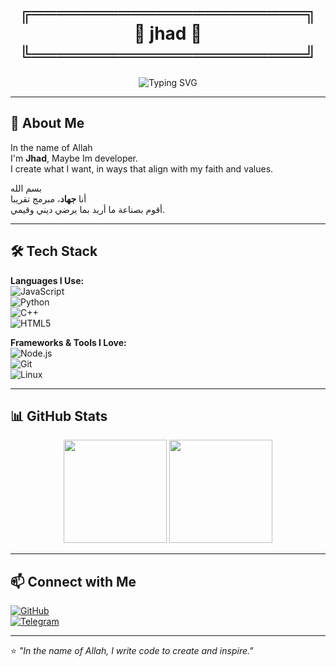 <!-- Fancy Name Frame -->
<h1 align="center">
  ╔══════════════════════╗<br>
  🖤 jhad 🖤<br>
  ╚══════════════════════╝
</h1>

<!-- Typing Banner -->
<p align="center">
  <img src="https://readme-typing-svg.herokuapp.com?font=Fira+Code&size=26&duration=3000&pause=1000&color=00C2FF&center=true&vCenter=true&width=700&lines=Peace+be+upon+you;Bismillah%2C+I'm+Jhad;Creating+what+I+want+while+pleasing+my+Lord" alt="Typing SVG" />
</p>

---

## 🌿 About Me
In the name of Allah  
I'm **Jhad**, Maybe Im developer.  
I create what I want, in ways that align with my faith and values.

بسم الله  
أنا **جهاد**، مبرمج تقريبا  
أقوم بصناعة ما أريد بما يرضي ديني وقيمي.

---

## 🛠 Tech Stack

**Languages I Use:**  
![JavaScript](https://img.shields.io/badge/JavaScript-323330?style=flat&logo=javascript)  
![Python](https://img.shields.io/badge/Python-14354C?style=flat&logo=python)  
![C++](https://img.shields.io/badge/C++-00599C?style=flat&logo=cplusplus)  
![HTML5](https://img.shields.io/badge/HTML5-E34F26?style=flat&logo=html5)

**Frameworks & Tools I Love:**  
![Node.js](https://img.shields.io/badge/Node.js-43853D?style=flat&logo=node.js)  
![Git](https://img.shields.io/badge/Git-F05032?style=flat&logo=git)  
![Linux](https://img.shields.io/badge/Linux-FCC624?style=flat&logo=linux)

---

## 📊 GitHub Stats
<p align="center">
  <img src="https://github-readme-stats.vercel.app/api?username=jhad&show_icons=true&theme=tokyonight" height="165"/>
  <img src="https://github-readme-stats.vercel.app/api/top-langs/?username=jhad&layout=compact&theme=tokyonight" height="165"/>
</p>

---

## 📫 Connect with Me
[![GitHub](https://img.shields.io/badge/GitHub-jhad-black?style=flat&logo=github)](https://github.com/jhad)  
[![Telegram](https://img.shields.io/badge/Telegram-Contact-informational?style=flat&logo=telegram)](#)

---

⭐ *"In the name of Allah, I write code to create and inspire."*
